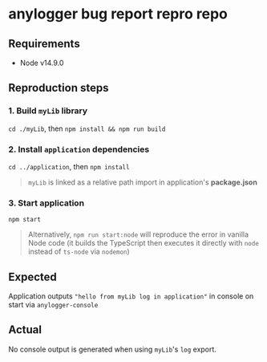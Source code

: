 # anylogger bug report repro repo

## Requirements

- Node v14.9.0

## Reproduction steps

### 1. Build `myLib` library

`cd ./myLib`, then `npm install && npm run build`

### 2. Install `application` dependencies

`cd ../application`, then `npm install`

> `myLib` is linked as a relative path import in application's **package.json**

### 3. Start application

`npm start`

> Alternatively, `npm run start:node` will reproduce the error in vanilla Node code (it builds the TypeScript then executes it directly with `node` instead of `ts-node` via `nodemon`)

## Expected

Application outputs `"hello from myLib log in application"` in console on start via `anylogger-console`

## Actual

No console output is generated when using `myLib`'s `log` export.
